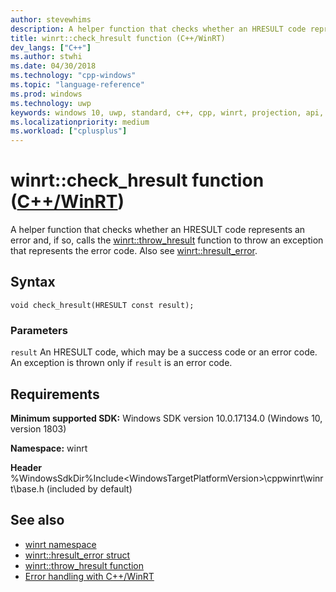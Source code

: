 ```yaml
---
author: stevewhims
description: A helper function that checks whether an HRESULT code represents an error and, if so, throws an exception using a C++/WinRT object that represents the error code.
title: winrt::check_hresult function (C++/WinRT)
dev_langs: ["C++"]
ms.author: stwhi
ms.date: 04/30/2018
ms.technology: "cpp-windows"
ms.topic: "language-reference"
ms.prod: windows
ms.technology: uwp
keywords: windows 10, uwp, standard, c++, cpp, winrt, projection, api, reference, check, throw, exception, hresult_error, HRESULT, error, code
ms.localizationpriority: medium
ms.workload: ["cplusplus"]
---
```


# winrt::check_hresult function ([C++/WinRT](/windows/uwp/cpp-and-winrt-apis/intro-to-using-cpp-with-winrt))
A helper function that checks whether an HRESULT code represents an error and, if so, calls the [winrt::throw_hresult](throw-hresult.md) function to throw an exception that represents the error code. Also see [winrt::hresult_error](hresult-error.md).

## Syntax
```cppwinrt
void check_hresult(HRESULT const result);
```

### Parameters
`result`
An HRESULT code, which may be a success code or an error code. An exception is thrown only if `result` is an error code.

## Requirements
**Minimum supported SDK:** Windows SDK version 10.0.17134.0 (Windows 10, version 1803)

**Namespace:** winrt

**Header** %WindowsSdkDir%Include\<WindowsTargetPlatformVersion>\cppwinrt\winrt\base.h (included by default)

## See also 
* [winrt namespace](../winrt.md)
* [winrt::hresult_error struct](hresult-error.md)
* [winrt::throw_hresult function](throw-hresult.md)
* [Error handling with C++/WinRT](/windows/uwp/cpp-and-winrt-apis/error-handling)
